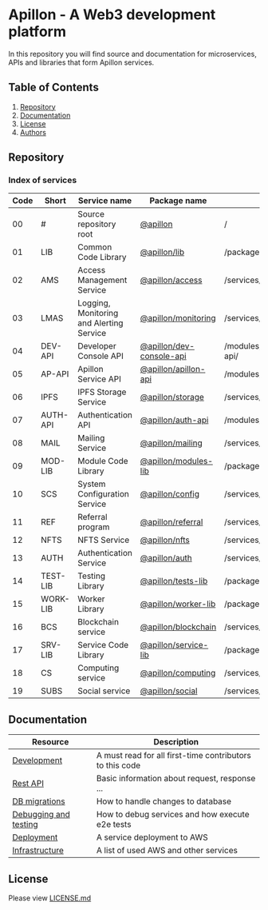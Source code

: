 # Apillon - A Web3 development platform

In this repository you will find source and documentation for microservices, APIs and libraries that form Apillon services.

## Table of Contents

1. [Repository](#repository)
2. [Documentation](#documentation)
3. [License](#license)
4. [Authors](#authors)

## Repository

### Index of services

| Code | Short    | Service name                             | Package name                                          | path                      |
| ---- | -------- | ---------------------------------------- | ----------------------------------------------------- | ------------------------- |
| 00   | #        | Source repository root                   | [@apillon](/)                                         | /                         |
| 01   | LIB      | Common Code Library                      | [@apillon/lib](/packages/lib/)                        | /packages/lib/            |
| 02   | AMS      | Access Management Service                | [@apillon/access](/services/access/)                  | /services/access/         |
| 03   | LMAS     | Logging, Monitoring and Alerting Service | [@apillon/monitoring](/services/monitoring/)          | /services/monitoring/     |
| 04   | DEV-API  | Developer Console API                    | [@apillon/dev-console-api](/modules/dev-console-api/) | /modules/dev-console-api/ |
| 05   | AP-API   | Apillon Service API                      | [@apillon/apillon-api](/modules/apillon-api/)         | /modules/apillon-api/     |
| 06   | IPFS     | IPFS Storage Service                     | [@apillon/storage](/services/storage/)                | /services/storage/        |
| 07   | AUTH-API | Authentication API                       | [@apillon/auth-api](/modules/auth/)                   | /modules/auth/            |
| 08   | MAIL     | Mailing Service                          | [@apillon/mailing](/services/mailing/)                | /services/mailing/        |
| 09   | MOD-LIB  | Module Code Library                      | [@apillon/modules-lib](/packages/modules-lib/)        | /packages/modules-lib/    |
| 10   | SCS      | System Configuration Service             | [@apillon/config](/services/config/)                  | /services/config/         |
| 11   | REF      | Referral program                         | [@apillon/referral](/services/referral/)              | /services/referral/       |
| 12   | NFTS     | NFTS Service                             | [@apillon/nfts](/services/nfts/)                      | /services/nfts/           |
| 13   | AUTH     | Authentication Service                   | [@apillon/auth](/services/authentication/)            | /services/authentication/ |
| 14   | TEST-LIB | Testing Library                          | [@apillon/tests-lib](/packages/tests-lib/)            | /packages/tests-lib/      |
| 15   | WORK-LIB | Worker Library                           | [@apillon/worker-lib](/packages/worker-lib/)          | /packages/worker-lib/     |
| 16   | BCS      | Blockchain service                       | [@apillon/blockchain](/services/blockchain/)          | /services/blockchain/     |
| 17   | SRV-LIB  | Service Code Library                     | [@apillon/service-lib](/packages/service-lib/)        | /packages/service-lib/    |
| 18   | CS       | Computing service                        | [@apillon/computing](/services/computing/)            | /services/computing/      |
| 19   | SUBS     | Social service                           | [@apillon/social](/services/social/)                  | /services/social/         |

## Documentation

| Resource                                        | Description                                              |
| ----------------------------------------------- | -------------------------------------------------------- |
| [Development](docs/development.md)              | A must read for all first-time contributors to this code |
| [Rest API](docs/rest-API-specs.md)              | Basic information about request, response ...            |
| [DB migrations](docs/db-migrations.md)          | How to handle changes to database                        |
| [Debugging and testing](docs/debug-and-test.md) | How to debug services and how execute e2e tests          |
| [Deployment](docs/deployment.md)                | A service deployment to AWS                              |
| [Infrastructure](docs/infrastructure.md)        | A list of used AWS and other services                    |

## License

Please view [LICENSE.md](LICENSE.md)
